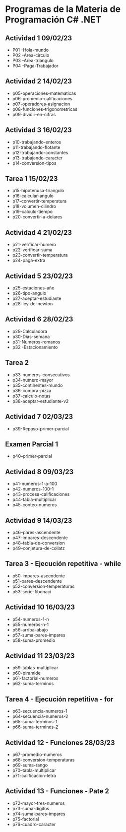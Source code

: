 # Programas de la Materia de Programación C# .NET

## Actividad 1 09/02/23
- P01 -Hola-mundo
- P02 -Area-circulo
- P03 -Area-triangulo
- P04 -Paga-Trabajador

## Actividad 2 14/02/23
- p05-operaciones-matematicas
- p06-promedio-calificaciones
- p07-operadores-asignacion 
- p08-funciones-trigonometricas
- p09-dividir-en-cifras

## Actividad 3 16/02/23
- p10-trabajando-enteros
- p11-trabajando-flotante
- p12-trabajando-constantes
- p13-trabajando-caracter
- p14-conversion-tipos

## Tarea 1 15/02/23
- p15-hipotenusa-triangulo
- p16-calcular-angulo
- p17-convertir-temperatura 
- p18-volumen-cilindro 
- p19–calculo-tiempo
- p20-convertir-a-dolares

## Actividad 4 21/02/23
- p21-verificar-numero
- p22-verificar-suma 
- p23-convertir-temperatura
- p24-paga-extra

## Actividad 5 23/02/23
- p25-estaciones-año
- p26-tipo-angulo
- p27-aceptar-estudiante
- p28-ley-de-newton 

## Actividad 6 28/02/23
- p29-Calculadora
- p30-Dias-semana
- p31-Numeros-romanos
- p32 -Estacionamiento

## Tarea 2 
- p33-numeros-consecutivos
- p34-numero-mayor
- p35-continentes-mundo
- p36-compra-pizza
- p37-calculo-notas
- p38-aceptar-estudiante-v2

## Actividad 7 02/03/23
- p39-Repaso-primer-parcial

## Examen Parcial 1
- p40–primer-parcial

## Actividad 8 09/03/23
- p41-numeros-1-a-100
- p42-numeros-100-1
- p43-procesa-calificaciones    
- p44-tabla-multiplicar 
- p45-conteo-numeros

## Actividad 9 14/03/23
- p46–pares-ascendente
- p47–impares-descendente
- p48–tabla-de-conversion
- p49–conjetura-de-collatz

## Tarea 3 - Ejecución repetitiva - while
- p50-impares-ascendente 
- p51-pares-descendente
- p52-conversion-temperaturas
- p53-serie-fibonaci

## Actividad 10 16/03/23
- p54-numeros-1-n
- p55-numeros-n-1
- p56-arriba-abajo 
- p57-suma-pares-impares
- p58-suma-promedio 

## Actividad 11 23/03/23
- p59-tablas-multiplicar
- p60-piramide
- p61-factorial-numeros
- p62-suma-terminos 

## Tarea 4 - Ejecución repetitiva - for
- p63-secuencia-numeros-1
- p64-secuencia-numeros-2
- p65-suma-terminos-1
- p66-suma-terminos-2

## Actividad 12 - Funciones 28/03/23
- p67-promedio-numeros
- p68-conversion-temperaturas
- p69-suma-rango
- p70–tabla-multiplicar
- p71-calificacion-letra

## Actividad 13 - Funciones - Pate 2
- p72-mayor-tres-numeros
- p73-suma-digitos
- p74-suma-pares-impares
- p75-factorial
- p76-cuadro-caracter 